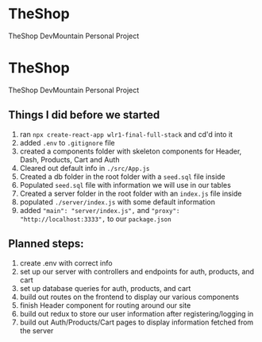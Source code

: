 # TheShop
TheShop DevMountain Personal Project

# TheShop
TheShop DevMountain Personal Project

## Things I did before we started
1. ran `npx create-react-app wlr1-final-full-stack` and cd'd into it
2. added `.env` to `.gitignore` file
3. created a components folder with skeleton components for Header, Dash, Products, Cart and Auth
4. Cleared out default info in `./src/App.js`
5. Created a db folder in the root folder with a `seed.sql` file inside
6. Populated `seed.sql` file with information we will use in our tables
7. Created a server folder in the root folder with an `index.js` file inside
8. populated `./server/index.js` with some default information
9. added `"main": "server/index.js",` and `"proxy": "http://localhost:3333",` to our `package.json`

## Planned steps:
1. create .env with correct info
2. set up our server with controllers and endpoints for auth, products, and cart
3. set up database queries for auth, products, and cart
4. build out routes on the frontend to display our various components
5. finish Header component for routing around our site
6. build out redux to store our user information after registering/logging in
7. build out Auth/Products/Cart pages to display information fetched from the server

